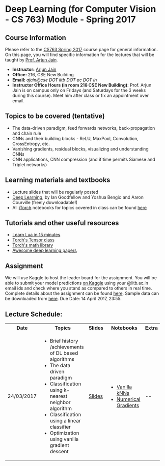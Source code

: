 
Deep Learning (for Computer Vision - CS 763) Module - Spring 2017
===================

Course Information
------------------
Please refer to the <a href="https://www.cse.iitb.ac.in/~ajitvr/CS763_Spring2017/">CS763 Spring 2017</a> course page for general information. On this page, you will find specific information for the lectures that will be taught by <a href="http://cse.iitb.ac.in/~ajain/">Prof. Arjun Jain</a>.
<ul>
<li><b>Instructor:</b> <a href="http://cse.iitb.ac.in/~ajain/">Arjun Jain</a>
<li><b>Office:</b> 216, CSE New Building
<li><b>Email:</b> <i>ajain@cse DOT iitb DOT ac DOT in</i>
<li><b>Instructor Office Hours (in room 216 CSE New Building):</b> Prof. Arjun Jain is on campus only on Fridays (and Saturdays for the 3 weeks during this course). Meet him after class or fix an appointment over email.
</ul>

Topics to be covered (tentative)
--------------------------------
<ul>
<li> The data-driven paradigm, feed forwards networks, back-propagation and chain rule
<li> CNNs and their building blocks -  ReLU, MaxPool, Convolution, CrossEntropy, etc.
<li> Vanishing gradients, residual blocks, visualizing and understanding CNNs
<li> CNN applications, CNN compression (and if time permits Siamese and Triplet networks) 
</ul>	

Learning materials and textbooks
--------------------------------
<ul>
<li> Lecture slides that will be regularly posted
<li> <a href = "http://www.deeplearningbook.org/">Deep Learning</a>, by Ian Goodfellow and Yoshua Bengio and Aaron Courville (freely downloadable!)
<li> All <a href="https://github.com/facebook/iTorch">iTorch</a> notebooks for topics covered in class can be found <a href="https://github.com/cs763-dl/2017Spring/tree/master/Notebooks">here</a>
</ul>

Tutorials and other useful resources
------------------------------------
<ul>
	<li> <a href="http://tylerneylon.com/a/learn-lua/">Learn Lua in 15 minutes</a>
	<li> <a href="https://github.com/torch/torch7/blob/master/doc/tensor.md">Torch's Tensor class</a>
	<li> <a href="https://github.com/torch/torch7/blob/master/doc/maths.md">Torch's math library</a>
	<li> <a href="https://github.com/terryum/awesome-deep-learning-papers">Awesome deep learning papers</a>
</ul>
	
Assignment
----------
We will use Kaggle to host the leader board for the assignment. You will be able to submit your model predictions <a href="https://inclass.kaggle.com/c/cse763-cifar10">on Kaggle</a> using your @iitb.ac.in email ids and check where you stand as compared to others in real time. Complete details about the assignment can be found <a href="https://github.com/cs763-dl/2017Spring/blob/master/Assignment/CS763-assignment-4.pdf">here</a>. Sample data can be downloaded from <a href="https://github.com/cs763-dl/2017Spring/raw/master/Assignment/CS763DeepLearningHW.tar.gz">here</a>. Due Date: 14 April 2017, 23:55.


Lecture Schedule: 
-----------------
<table>
  <tbody>
    <tr>
      <th>Date</th>
      <th>Topics</th>
      <th>Slides</th>
      <th>Notebooks</th>
      <th>Extra</th>      
    </tr>
    <tr>
      <td>24/03/2017</td>
      <td>
	      <ul>
	      <li> Brief history /achievements of DL based algorithms</li>
	      <li> The data driven paradigm</li>
	      <li> Classification using k-nearest neighbor algorithm</li>
	      <li> Classification using a linear classifier</li>
	      <li> Optimization using vanilla gradient descent</li>
	      </ul>
      </td>
      <td><a href="slides">Slides</a></td>
      <td>
	      <ul>
	      <li><a href="https://github.com/cs763-dl/2017Spring/blob/master/Notebooks/NN.ipynb">Vanilla kNNs</a></li>
	            <li><a href="https://github.com/cs763-dl/2017Spring/blob/master/Notebooks/manual_update.ipynb">Numerical Gradients</a></li>
	      </ul>
	  </td>
      <td>--</td>
    </tr>    
  </tbody>
</table>



